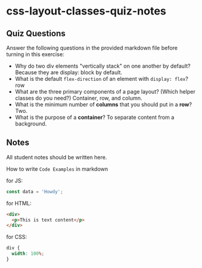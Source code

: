 # css-layout-classes-quiz-notes

## Quiz Questions

Answer the following questions in the provided markdown file before turning in this exercise:

- Why do two div elements "vertically stack" on one another by default?
  Because they are display: block by default.
- What is the default `flex-direction` of an element with `display: flex`?
  row
- What are the three primary components of a page layout? (Which helper classes do you need?)
  Container, row, and column.
- What is the minimum number of **columns** that you should put in a **row**?
  Two.
- What is the purpose of a **container**?
  To separate content from a background.

## Notes

All student notes should be written here.

How to write `Code Examples` in markdown

for JS:

```javascript
const data = 'Howdy';
```

for HTML:

```html
<div>
  <p>This is text content</p>
</div>
```

for CSS:

```css
div {
  width: 100%;
}
```
